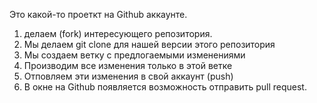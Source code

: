 Это какой-то проеткт на Github аккаунте.

1. делаем (fork) интересующего репозитория.
2. Мы делаем git clone для нашей версии этого репозитория 
3. Мы создаем ветку с предлогаемыми изменениями 
4. Производим все изменения только в этой ветке
5. Отповляем эти изменения в свой аккаунт (push)
6. В окне на Github появляется возможность отправить pull request.
